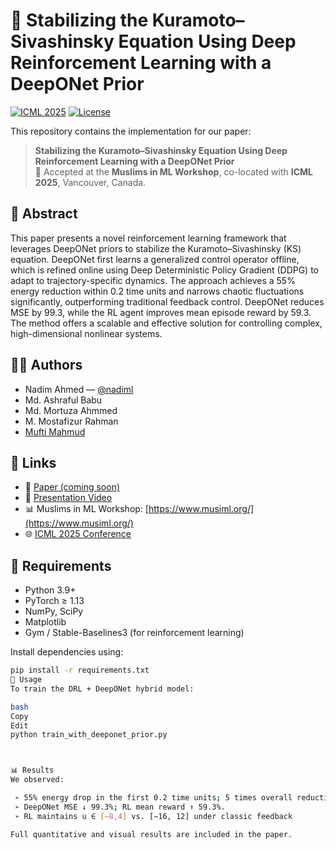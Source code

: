 # 🧠 Stabilizing the Kuramoto–Sivashinsky Equation Using Deep Reinforcement Learning with a DeepONet Prior

[![ICML 2025](https://img.shields.io/badge/ICML-2025-blue.svg)](https://icml.cc/)
[![License](https://img.shields.io/badge/license-MIT-green.svg)](LICENSE)

This repository contains the implementation for our paper:

> **Stabilizing the Kuramoto–Sivashinsky Equation Using Deep Reinforcement Learning with a DeepONet Prior**  
> 📍 Accepted at the **Muslims in ML Workshop**, co-located with **ICML 2025**, Vancouver, Canada.

## 📝 Abstract

This paper presents a novel reinforcement learning framework that leverages DeepONet priors to stabilize the Kuramoto–Sivashinsky (KS) equation. DeepONet first learns a generalized control operator offline, which is refined online using Deep Deterministic Policy Gradient (DDPG) to adapt to trajectory-specific dynamics. The approach achieves a 55\% energy reduction within 0.2 time units and narrows chaotic fluctuations significantly, outperforming traditional feedback control. DeepONet reduces MSE by 99.3, while the RL agent improves mean episode reward by 59.3. The method offers a scalable and effective solution for controlling complex, high-dimensional nonlinear systems.
## 👨‍🔬 Authors

- Nadim Ahmed — [@nadiml](https://github.com/nadiml)
- Md. Ashraful Babu  
- Md. Mortuza Ahmmed  
- M. Mostafizur Rahman  
- [Mufti Mahmud](https://scholar.google.com/citations?user=L8em2YoAAAAJ&hl=en)

## 🔗 Links

- 📄 [Paper (coming soon)]()
- 🎥 [Presentation Video](https://www.youtube.com/watch?v=3eUBd3gUv88)
- 📊 Muslims in ML Workshop: [https://www.musiml.org/](https://www.musiml.org/)
- 🌐 [ICML 2025 Conference](https://icml.cc/)

## 🧰 Requirements

- Python 3.9+
- PyTorch ≥ 1.13
- NumPy, SciPy
- Matplotlib
- Gym / Stable-Baselines3 (for reinforcement learning)

Install dependencies using:

```bash
pip install -r requirements.txt
🚀 Usage
To train the DRL + DeepONet hybrid model:

bash
Copy
Edit
python train_with_deeponet_prior.py



📊 Results
We observed:

 ➢ 55% energy drop in the first 0.2 time units; 5 times overall reduction.
 ➢ DeepONet MSE ↓ 99.3%; RL mean reward ↑ 59.3%.
 ➢ RL maintains u ∈ [−8,4] vs. [−16, 12] under classic feedback

Full quantitative and visual results are included in the paper.
